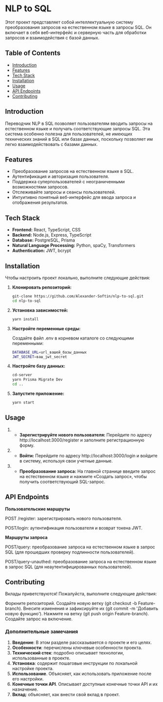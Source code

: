# NLP to SQL 

Этот проект представляет собой интеллектуальную систему преобразования запросов на естественном языке в запросы SQL. Он включает в себя веб-интерфейс и серверную часть для обработки запросов и взаимодействия с базой данных.

## Table of Contents

- [Introduction](#introduction)
- [Features](#features)
- [Tech Stack](#tech-stack)
- [Installation](#installation)
- [Usage](#usage)
- [API Endpoints](#api-endpoints)
- [Contributing](#contributing)


## Introduction

Переводчик NLP в SQL позволяет пользователям вводить запросы на естественном языке и получать соответствующие запросы SQL. Эта система особенно полезна для пользователей, не имеющих технических знаний в SQL или базах данных, поскольку позволяет им легко взаимодействовать с базами данных.

## Features

- Преобразование запросов на естественном языке в SQL.
- Аутентификация и авторизация пользователя.
- Поддержка суперпользователей с неограниченными возможностями запросов.
- Отслеживайте запросы и сеансы пользователей.
- Интуитивно понятный веб-интерфейс для ввода запроса и отображения результатов.

## Tech Stack

- **Frontend:** React, TypeScript, CSS
- **Backend:** Node.js, Express, TypeScript
- **Database:** PostgreSQL, Prisma
- **Natural Language Processing:** Python, spaCy, Transformers
- **Authentication:** JWT, bcrypt

## Installation

Чтобы настроить проект локально, выполните следующие действия:

1. **Клонировать репозиторий:**
   ``` bash
   git-clone https://github.com/Alexander-Softin/nlp-to-sql.git
   cd nlp-to-sql

2. **Установка зависимостей:**
   ``` bash
   yarn install

3. **Настройте переменные среды:**

   Создайте файл .env в корневом каталоге со следующими переменными:
   
   ``` bash
   DATABASE_URL=url_вашей_базы_данных
   JWT_SECRET=ваш_jwt_secret

4. **Настройте базу данных:**
   ``` bash
   cd-server
   yarn Prisma Migrate Dev
   cd ..

5. **Запустите приложение:**
   ``` bash
   yarn start

## Usage

1. - **Зарегистрируйте нового пользователя:**
Перейдите по адресу http://localhost:3000/register и заполните регистрационную форму.

2. - **Войти:**
Перейдите по адресу http://localhost:3000/login и войдите в систему, используя свои учетные данные.

3. - **Преобразование запроса:**
На главной странице введите запрос на естественном языке и нажмите «Создать запрос», чтобы получить соответствующий SQL-запрос.

## API Endpoints

**Пользовательские маршруты**

POST /register: зарегистрировать нового пользователя.

POST/login: аутентификация пользователя и возврат токена JWT.

**Маршруты запроса**

POST/query: преобразование запроса на естественном языке в запрос SQL (для прошедших проверку подлинности пользователей).

POST/query-unauthed: преобразование запроса на естественном языке в запрос SQL (для неаутентифицированных пользователей).

## Contributing

Вклады приветствуются! Пожалуйста, выполните следующие действия:

Форкните репозиторий.
Создайте новую ветку (git checkout -b Feature-branch).
Внесите изменения и зафиксируйте их (git commit -m 'Добавить новую функцию').
Нажмите на ветку (git push origin Feature-branch).
Создайте запрос на включение.

### Дополнительные замечания

1. **Введение**: В этом разделе рассказывается о проекте и его целях.
2. **Особенности**: перечислены ключевые особенности проекта.
3. **Технический стек**: подробно описывает технологии, использованные в проекте.
4. **Установка**: содержит пошаговые инструкции по локальной настройке проекта.
5. **Использование**. Объясняет, как использовать приложение после его настройки.
6. **Конечные точки API**. Описывает доступные конечные точки API и их назначение.
7. **Вклад**: объясняет, как внести свой вклад в проект.






